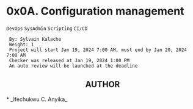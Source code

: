 # 0x0A. Configuration management
  `DevOps` `SysAdmin` `Scripting` `CI/CD`
```
 By: Sylvain Kalache
 Weight: 1
 Project will start Jan 19, 2024 7:00 AM, must end by Jan 20, 2024 7:00 AM
 Checker was released at Jan 19, 2024 1:00 PM
 An auto review will be launched at the deadline
```

<center> <h2>AUTHOR</h2> </center>
* _Ifechukwu C. Anyika_
